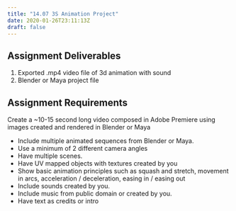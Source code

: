 ```yaml
---
title: "14.07 3S Animation Project"
date: 2020-01-26T23:11:13Z
draft: false
---
```


## Assignment Deliverables

1. Exported .mp4 video file of 3d animation with sound
2. Blender or Maya project file

## Assignment Requirements

Create a ~10-15 second long video composed in Adobe Premiere using images created and rendered in Blender or Maya

- Include multiple animated sequences from Blender or Maya.
- Use a minimum of 2 different camera angles
- Have multiple scenes.
- Have UV mapped objects with textures created by you
- Show basic animation principles such as squash and stretch, movement in arcs, acceleration / deceleration, easing in / easing out
- Include sounds created by you.
- Include music from public domain or created by you.
- Have text as credits or intro
